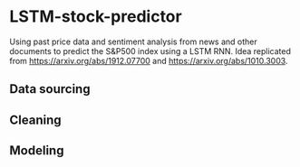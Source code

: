# LSTM-stock-predictor

Using past price data and sentiment analysis from news and other documents to predict the S&P500 index using a LSTM RNN. Idea replicated from https://arxiv.org/abs/1912.07700 and https://arxiv.org/abs/1010.3003. 

## Data sourcing

## Cleaning

## Modeling
